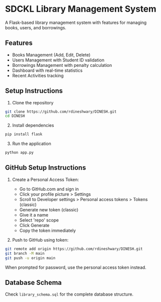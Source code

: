# SDCKL Library Management System

A Flask-based library management system with features for managing books, users, and borrowings.

## Features

- Books Management (Add, Edit, Delete)
- Users Management with Student ID validation
- Borrowings Management with penalty calculation
- Dashboard with real-time statistics
- Recent Activities tracking

## Setup Instructions

1. Clone the repository
```bash
git clone https://github.com/rdineshwary/DINESH.git
cd DINESH
```

2. Install dependencies
```bash
pip install flask
```

3. Run the application
```bash
python app.py
```

## GitHub Setup Instructions

1. Create a Personal Access Token:
   - Go to GitHub.com and sign in
   - Click your profile picture > Settings
   - Scroll to Developer settings > Personal access tokens > Tokens (classic)
   - Generate new token (classic)
   - Give it a name
   - Select 'repo' scope
   - Click Generate
   - Copy the token immediately

2. Push to GitHub using token:
```bash
git remote add origin https://github.com/rdineshwary/DINESH.git
git branch -M main
git push -u origin main
```
When prompted for password, use the personal access token instead.

## Database Schema

Check `library_schema.sql` for the complete database structure.
